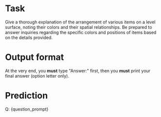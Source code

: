 # Task
Give a thorough explanation of the arrangement of various items on a level surface, noting their colors and their spatial relationships. Be prepared to answer inquiries regarding the specific colors and positions of items based on the details provided.

# Output format
At the very end, you **must** type "Answer:" first, then you **must** print your final answer (option letter only).

# Prediction
Q: {question_prompt}
